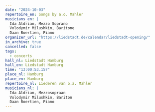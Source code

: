 ```yaml
---
date: "2024-10-03"
repertoire_en: Songs by a.o. Mahler
musicians_en: |
  Ida Aldrian, Mezzo Soprano
  Volodymir Milushkin, Baritone
  Daan Boertien, Piano
organizer_url: "https://liedstadt.de/calendar/liedstadt-opening/"
in_archive: true
cancelled: false
tags:
  - concerts
hall_nl: Liedstadt Hamburg
hall_en: Liedstadt Hamburg
time: "13:00:53.157"
place_nl: Hamburg
place_en: Hamburg
repertoire_nl: Liederen van o.a. Mahler
musicians_nl: |
  Ida Aldrian, Mezzosopraan
  Volodymir Milushkin, Bariton
  Daan Boertien, Piano
---
```

